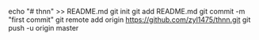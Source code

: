 echo "# thnn" >> README.md
git init
git add README.md
git commit -m "first commit"
git remote add origin https://github.com/zyl1475/thnn.git
git push -u origin master
